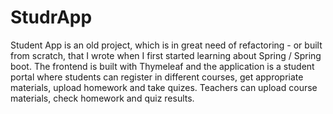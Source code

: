 # StudrApp
Student App is an old project, which is in great need of refactoring - or built from scratch, that I wrote when I first started learning about Spring / Spring boot.
The frontend is built with Thymeleaf and the application is a student portal where students can register in different courses, get appropriate materials, upload homework and take quizes.
Teachers can upload course materials, check homework and quiz results.

